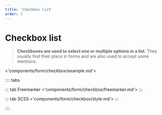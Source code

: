 ```yaml
---
title: 'Checkbox list'
order: 3
---
```


# Checkbox list

> **Checkboxes are used to select one or multiple options in a list**. They usually find their place in forms and are also used to accept some mentions.

<'components/form/checkbox/example.md'>

:::: tabs

::: tab Freemarker
<'components/form/checkbox/freemarker.md'>
:::

::: tab SCSS
<'components/form/checkbox/style.md'>
:::

::::